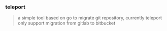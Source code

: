 ### teleport

> a simple tool based on go to migrate git repository, currently teleport only support migration from gitlab to bitbucket